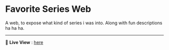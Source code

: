 # Favorite Series Web

A web, to expose what kind of series i was into. Along with fun descriptions ha ha ha.

---

🔴 **Live View** : [here](https://smaugthur.github.io/FavoriteSeriesWeb/)

